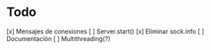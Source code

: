 # Todo

[x] Mensajes de conexiones
[ ] Server.start()
[x] Eliminar sock.info
[ ] Documentación
[ ] Multithreading(?)
